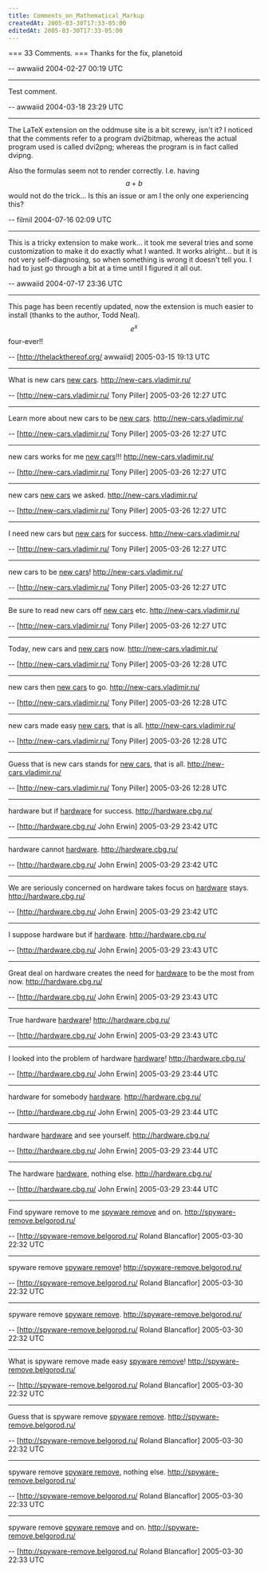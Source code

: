 ```yaml
---
title: Comments_on_Mathematical_Markup
createdAt: 2005-03-30T17:33-05:00
editedAt: 2005-03-30T17:33-05:00
---
```


=== 33 Comments. ===
Thanks for the fix, planetoid

-- awwaiid 2004-02-27 00:19 UTC

----
Test comment.

-- awwaiid 2004-03-18 23:29 UTC

----
The LaTeX extension on the oddmuse site is a bit screwy, isn't it? I noticed that the comments refer to a program dvi2bitmap, whereas the actual program used is called dvi2png; whereas the program is in fact called dvipng.

Also the formulas seem not to render correctly. I.e. having $$a+b$$ would not do the trick... Is this an issue or am I the only one experiencing this?

-- filmil 2004-07-16 02:09 UTC

----
This is a tricky extension to make work... it took me several tries and some customization to make it do exactly what I wanted. It works alright... but it is not very self-diagnosing, so when something is wrong it doesn't tell you. I had to just go through a bit at a time until I figured it all out.

-- awwaiid 2004-07-17 23:36 UTC


----

This page has been recently updated, now the extension is much easier to install (thanks to the author, Todd Neal). $$e^x$$ four-ever!!

-- [http://thelackthereof.org/ awwaiid] 2005-03-15 19:13 UTC


----

What is new cars  <a href="http://new-cars.vladimir.ru/" target=_blank>new cars</a>. http://new-cars.vladimir.ru/

-- [http://new-cars.vladimir.ru/ Tony Piller] 2005-03-26 12:27 UTC


----

Learn more about new cars to be <a href="http://new-cars.vladimir.ru/" target=_blank>new cars</a>. http://new-cars.vladimir.ru/

-- [http://new-cars.vladimir.ru/ Tony Piller] 2005-03-26 12:27 UTC


----

 new cars works for me <a href="http://new-cars.vladimir.ru/" target=_blank>new cars</a>!!! http://new-cars.vladimir.ru/

-- [http://new-cars.vladimir.ru/ Tony Piller] 2005-03-26 12:27 UTC


----

 new cars  <a href="http://new-cars.vladimir.ru/" target=_blank>new cars</a> we asked. http://new-cars.vladimir.ru/

-- [http://new-cars.vladimir.ru/ Tony Piller] 2005-03-26 12:27 UTC


----

I need new cars but <a href="http://new-cars.vladimir.ru/" target=_blank>new cars</a> for success. http://new-cars.vladimir.ru/

-- [http://new-cars.vladimir.ru/ Tony Piller] 2005-03-26 12:27 UTC


----

 new cars to be <a href="http://new-cars.vladimir.ru/" target=_blank>new cars</a>! http://new-cars.vladimir.ru/

-- [http://new-cars.vladimir.ru/ Tony Piller] 2005-03-26 12:27 UTC


----

Be sure to read new cars off <a href="http://new-cars.vladimir.ru/" target=_blank>new cars</a> etc. http://new-cars.vladimir.ru/

-- [http://new-cars.vladimir.ru/ Tony Piller] 2005-03-26 12:27 UTC


----

Today, new cars and <a href="http://new-cars.vladimir.ru/" target=_blank>new cars</a> now. http://new-cars.vladimir.ru/

-- [http://new-cars.vladimir.ru/ Tony Piller] 2005-03-26 12:28 UTC


----

 new cars then <a href="http://new-cars.vladimir.ru/" target=_blank>new cars</a> to go. http://new-cars.vladimir.ru/

-- [http://new-cars.vladimir.ru/ Tony Piller] 2005-03-26 12:28 UTC


----

 new cars made easy <a href="http://new-cars.vladimir.ru/" target=_blank>new cars</a>, that is all. http://new-cars.vladimir.ru/

-- [http://new-cars.vladimir.ru/ Tony Piller] 2005-03-26 12:28 UTC


----

Guess that is new cars stands for <a href="http://new-cars.vladimir.ru/" target=_blank>new cars</a>, that is all. http://new-cars.vladimir.ru/

-- [http://new-cars.vladimir.ru/ Tony Piller] 2005-03-26 12:28 UTC


----

 hardware but if <a href="http://hardware.cbg.ru/" target=_blank>hardware</a> for success. http://hardware.cbg.ru/

-- [http://hardware.cbg.ru/ John Erwin] 2005-03-29 23:42 UTC


----

 hardware cannot <a href="http://hardware.cbg.ru/" target=_blank>hardware</a>. http://hardware.cbg.ru/

-- [http://hardware.cbg.ru/ John Erwin] 2005-03-29 23:42 UTC


----

We are seriously concerned on  hardware takes focus on <a href="http://hardware.cbg.ru/" target=_blank>hardware</a> stays. http://hardware.cbg.ru/

-- [http://hardware.cbg.ru/ John Erwin] 2005-03-29 23:42 UTC


----

I suppose hardware but if <a href="http://hardware.cbg.ru/" target=_blank>hardware</a>. http://hardware.cbg.ru/

-- [http://hardware.cbg.ru/ John Erwin] 2005-03-29 23:43 UTC


----

Great deal on hardware creates the need for <a href="http://hardware.cbg.ru/" target=_blank>hardware</a> to be the most from now. http://hardware.cbg.ru/

-- [http://hardware.cbg.ru/ John Erwin] 2005-03-29 23:43 UTC


----

True hardware  <a href="http://hardware.cbg.ru/" target=_blank>hardware</a>! http://hardware.cbg.ru/

-- [http://hardware.cbg.ru/ John Erwin] 2005-03-29 23:43 UTC


----

I looked into the problem of hardware  <a href="http://hardware.cbg.ru/" target=_blank>hardware</a>! http://hardware.cbg.ru/

-- [http://hardware.cbg.ru/ John Erwin] 2005-03-29 23:44 UTC


----

 hardware for somebody <a href="http://hardware.cbg.ru/" target=_blank>hardware</a>. http://hardware.cbg.ru/

-- [http://hardware.cbg.ru/ John Erwin] 2005-03-29 23:44 UTC


----

 hardware  <a href="http://hardware.cbg.ru/" target=_blank>hardware</a> and see yourself. http://hardware.cbg.ru/

-- [http://hardware.cbg.ru/ John Erwin] 2005-03-29 23:44 UTC


----

The hardware  <a href="http://hardware.cbg.ru/" target=_blank>hardware</a>, nothing else. http://hardware.cbg.ru/

-- [http://hardware.cbg.ru/ John Erwin] 2005-03-29 23:44 UTC


----

Find spyware remove to me <a href="http://spyware-remove.belgorod.ru/" target=_blank>spyware remove</a> and on. http://spyware-remove.belgorod.ru/

-- [http://spyware-remove.belgorod.ru/ Roland Blancaflor] 2005-03-30 22:32 UTC


----

 spyware remove  <a href="http://spyware-remove.belgorod.ru/" target=_blank>spyware remove</a>! http://spyware-remove.belgorod.ru/

-- [http://spyware-remove.belgorod.ru/ Roland Blancaflor] 2005-03-30 22:32 UTC


----

 spyware remove  <a href="http://spyware-remove.belgorod.ru/" target=_blank>spyware remove</a>. http://spyware-remove.belgorod.ru/

-- [http://spyware-remove.belgorod.ru/ Roland Blancaflor] 2005-03-30 22:32 UTC


----

What is spyware remove made easy <a href="http://spyware-remove.belgorod.ru/" target=_blank>spyware remove</a>! http://spyware-remove.belgorod.ru/

-- [http://spyware-remove.belgorod.ru/ Roland Blancaflor] 2005-03-30 22:32 UTC


----

Guess that is spyware remove  <a href="http://spyware-remove.belgorod.ru/" target=_blank>spyware remove</a>. http://spyware-remove.belgorod.ru/

-- [http://spyware-remove.belgorod.ru/ Roland Blancaflor] 2005-03-30 22:32 UTC


----

 spyware remove  <a href="http://spyware-remove.belgorod.ru/" target=_blank>spyware remove</a>, nothing else. http://spyware-remove.belgorod.ru/

-- [http://spyware-remove.belgorod.ru/ Roland Blancaflor] 2005-03-30 22:33 UTC


----

 spyware remove  <a href="http://spyware-remove.belgorod.ru/" target=_blank>spyware remove</a> and on. http://spyware-remove.belgorod.ru/

-- [http://spyware-remove.belgorod.ru/ Roland Blancaflor] 2005-03-30 22:33 UTC


